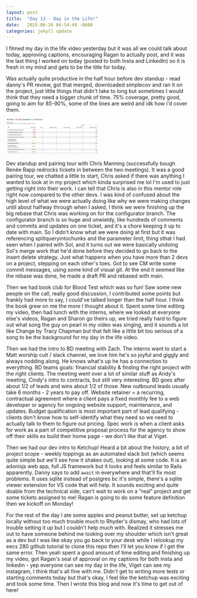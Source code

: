 ```yaml
---
layout: post
title:  "Day 13 - Day in the Life!"
date:   2025-06-26 04:54:49 -0600
categories: jekyll update
---
```


I filmed my day in the life video yesterday but it was all we could talk about today, approving captions, encouraging Ragan to actually post, and it was the last thing I worked on today (posted to both Insta and LinkedIn) so it is fresh in my mind and gets to be the title for today.

Was actually quite productive in the half hour before dev standup - read danny's PR review, got that merged, downloaded simplecov and ran it on the project, just little things that didn't take to long but sometimes I would think that they need a bigger chunk of time. 75% coverage, pretty good, going to aim for 85-90%, some of the lines are weird and idk how i'd cover them.

<img src="/assets/images/day13_cov.png"
 style="width:50%;" />

 Dev standup and pairing tour with Chris Manning (successfully bough Renée Rapp redrocks tickets in between the two meetings). It was a good pairing tour, we chatted a little to start, Chris asked if there was anything I wanted to look at in my project which kinda surprised me lol I'm used to just getting right into their work. I can tell that Chris is also in this mentor role right now compared to the other devs. I was kind of confused about the high level of what we were actually doing like why we were making changes until about halfway through when I asked, I think we were finishing up the big rebase that Chris was working on for the configurator branch. The configurator branch is so huge and unwieldy, like hundreds of comments and commits and updates on one ticket, and it's a chore keeping it up to date with main. So I didn't know what we were doing at first but it was referencing splitqueryintochunks and the parameter limit, thing sthat I had seen when I paired with Sol, and it turns out we were basically undoing Sol's merge work that he'd done before they decided to go back to the insert delete strategy. Just what happens when you have more than 2 devs on a project, stepping on each other's toes. Got to see CM write some commit messages, using some kind of visual git. At the end it seemed like the rebase was done, he made a draft PR and rebased with main.

 Then we had book club for Blood Test which was so fun! Saw some new people on the call, really good discussion, I contributed some points but frankly had more to say, I could've talked longer than the half hour. I think the book grew on me the more I thought about it. Spent some time editing my video, then had lunch with the interns, where we looked at everyone else's videos, Ragan and Sharon go theirs up, we tried really hard to figure out what song the guy on pearl in my video was singing, and it sounds a lot like Change by Tracy Chapman but that felt like a little bit too serious of a song to be the background for my day in the life video.

 Then we had the intro to BD meeting with Zach. The interns want to start a Matt worship cult / slack channel, we love him he's so joyful and giggly and always nodding along. He knows what's up he has a connection to everything. BD teams goals: financial stability & finding the right project with the right clients. The meeting went over a lot of similar stuff as Andy's meeting, Cindy's intro to contracts, but still very interesting. BD goes after about 1/2 of leads and wins about 1/2 of those. New outbound leads usually take 6 months - 2 years to pay off. Website retainer = a recurring, contractual agreement where a client pays a fixed monthly fee to a web developer or agency for ongoing website support, maintenance, and updates. Budget qualification is most important part of lead qualifying - clients don't know how to self-identify what they need so we need to actually talk to them to figure out pricing. Spec work is when a client asks for work as a part of competitive proposal process for the agency to show off their skills ex build their home page - we don't like that at Viget.

 Then we had our dev intro to Ketchup! Heard a bit about the history, a bit of project scope - weekly toppings as an automated slack bot (which seems quite simple but we'll see how it shakes out), looking at some code. It is an adonisjs web app, full JS framework but it looks and feels similar to Rails apparently. Danny says to add `await` in everywhere and that'll fix most problems. It uses sqlite instead of postgres bc it's simple, there's a sqlite viewer extension for VS code that will help. It sounds exciting and quite doable from the technical side, can't wait to work on a "real" project and get some tickets assigned to me! Ragan is going to do some feature definition then we kickoff on Monday!

 For the rest of the day I ate some apples and peanut butter, set up ketchup locally without too much trouble much to Rhyder's dismay, who had lots of trouble setting it up but I couldn't help much with. Realized it stresses me out to have someone behind me looking over my shoulder which isn't great as a dev but I was like okay you go back to your desk while I relookup my eecs 280 github tutorial to clone this repo then I'll let you know if I get the same error. Then yeah spent a good amount of time editing and finishing up my video, got Ragan's seal of approval on my captions for both insta and linkedin - yep everyone can see my day in the life, Viget can see my instagram, I think that's all fine with me. Didn't get to writing more tests or starting comments today but that's okay, I feel like the ketchup was exciting and took some time. Then I wrote this blog and now it's time to get out of here!